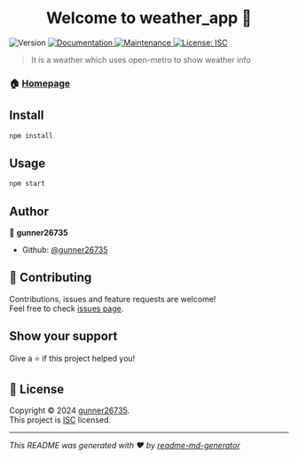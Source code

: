 <h1 align="center">Welcome to weather_app 👋</h1>
<p>
  <img alt="Version" src="https://img.shields.io/badge/version-16.20.2-blue.svg?cacheSeconds=2592000" />
  <a href="https://github.com/gunner26735/WeatherApp#readme" target="_blank">
    <img alt="Documentation" src="https://img.shields.io/badge/documentation-yes-brightgreen.svg" />
  </a>
  <a href="https://github.com/gunner26735/WeatherApp/graphs/commit-activity" target="_blank">
    <img alt="Maintenance" src="https://img.shields.io/badge/Maintained%3F-yes-green.svg" />
  </a>
  <a href="https://github.com/gunner26735/WeatherApp/blob/master/LICENSE" target="_blank">
    <img alt="License: ISC" src="https://img.shields.io/github/license/gunner26735/weather_app" />
  </a>
</p>

> It is a weather which uses open-metro to show weather info

### 🏠 [Homepage](https://github.com/gunner26735/WeatherApp#readme)

## Install

```sh
npm install
```

## Usage

```sh
npm start
```

## Author

👤 **gunner26735**

* Github: [@gunner26735](https://github.com/gunner26735)

## 🤝 Contributing

Contributions, issues and feature requests are welcome!<br />Feel free to check [issues page](https://github.com/gunner26735/WeatherApp/issues). 

## Show your support

Give a ⭐️ if this project helped you!

## 📝 License

Copyright © 2024 [gunner26735](https://github.com/gunner26735).<br />
This project is [ISC](https://github.com/gunner26735/WeatherApp/blob/master/LICENSE) licensed.

***
_This README was generated with ❤️ by [readme-md-generator](https://github.com/kefranabg/readme-md-generator)_